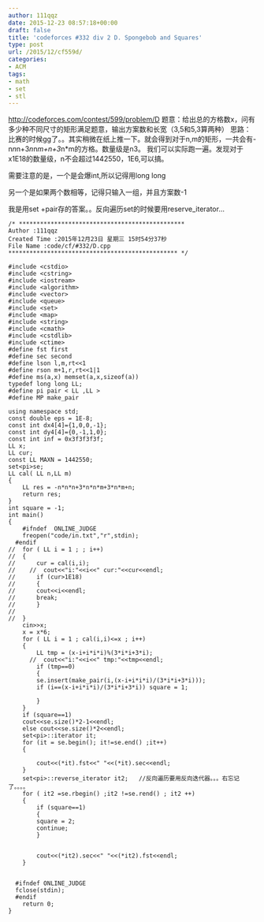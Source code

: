 ```yaml
---
author: 111qqz
date: 2015-12-23 08:57:18+00:00
draft: false
title: 'codeforces #332 div 2 D. Spongebob and Squares'
type: post
url: /2015/12/cf559d/
categories:
- ACM
tags:
- math
- set
- stl
---
```


http://codeforces.com/contest/599/problem/D
题意：给出总的方格数x，问有多少种不同尺寸的矩形满足题意，输出方案数和长宽（3,5和5,3算两种）
思路：比赛的时候gg了。。其实稍微在纸上推一下。就会得到对于n,m的矩形，一共会有-n*n*n+3*n*n*m+n+3*n*m的方格。数量级是n3。
我们可以实际跑一遍。发现对于x1E18的数量级，n不会超过1442550，1E6,可以搞。

需要注意的是，一个是会爆int,所以记得用long long

另一个是如果两个数相等，记得只输入一组，并且方案数-1

我是用set +pair存的答案。。反向遍历set的时候要用reserve_iterator...





    
    /* ***********************************************
    Author :111qqz
    Created Time :2015年12月23日 星期三 15时54分37秒
    File Name :code/cf/#332/D.cpp
    ************************************************ */
    
    #include <cstdio>
    #include <cstring>
    #include <iostream>
    #include <algorithm>
    #include <vector>
    #include <queue>
    #include <set>
    #include <map>
    #include <string>
    #include <cmath>
    #include <cstdlib>
    #include <ctime>
    #define fst first
    #define sec second
    #define lson l,m,rt<<1
    #define rson m+1,r,rt<<1|1
    #define ms(a,x) memset(a,x,sizeof(a))
    typedef long long LL;
    #define pi pair < LL ,LL >
    #define MP make_pair
    
    using namespace std;
    const double eps = 1E-8;
    const int dx4[4]={1,0,0,-1};
    const int dy4[4]={0,-1,1,0};
    const int inf = 0x3f3f3f3f;
    LL x;
    LL cur;
    const LL MAXN = 1442550;
    set<pi>se;
    LL cal( LL n,LL m)
    {
        LL res = -n*n*n+3*n*n*m+3*n*m+n;
        return res;
    }
    int square = -1;
    int main()
    {
    	#ifndef  ONLINE_JUDGE 
    	freopen("code/in.txt","r",stdin);
      #endif
    //	for ( LL i = 1 ; ; i++)
    //	{
    //	    cur = cal(i,i);
    //	  //  cout<<"i:"<<i<<" cur:"<<cur<<endl;
    //	    if (cur>1E18)
    //	    {
    //		cout<<i<<endl;
    //		break;
    //	    }
    //
    //	}
    	cin>>x;
    	x = x*6;
    	for ( LL i = 1 ; cal(i,i)<=x ; i++)
    	{
    	    LL tmp = (x-i+i*i*i)%(3*i*i+3*i);
    	  //  cout<<"i:"<<i<<" tmp:"<<tmp<<endl;
    	    if (tmp==0)
    	    {
    		se.insert(make_pair(i,(x-i+i*i*i)/(3*i*i+3*i)));
    		if (i==(x-i+i*i*i)/(3*i*i+3*i)) square = 1;
    
    	    }
    	}
    	if (square==1)
    	cout<<se.size()*2-1<<endl;
    	else cout<<se.size()*2<<endl;
    	set<pi>::iterator it;
    	for (it = se.begin(); it!=se.end() ;it++)
    	{
    
    	    cout<<(*it).fst<<" "<<(*it).sec<<endl;
    	}
    	set<pi>::reverse_iterator it2;   //反向遍历要用反向迭代器。。。右忘记了。。。。
    	for ( it2 =se.rbegin() ;it2 !=se.rend() ; it2 ++)
    	{
    	    if (square==1)
    	    {
    		square = 2;
    		continue;
    	    }
    
    	    
    	    cout<<(*it2).sec<<" "<<(*it2).fst<<endl;
    	}
    	
    
      #ifndef ONLINE_JUDGE  
      fclose(stdin);
      #endif
        return 0;
    }
    



